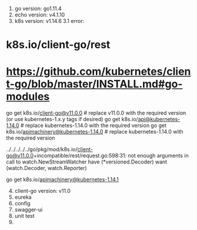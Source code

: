 1. go version: go1.11.4
2. echo version: v4.1.10
3. k8s version: v1.14.6
3.1 error:
# k8s.io/client-go/rest
# https://github.com/kubernetes/client-go/blob/master/INSTALL.md#go-modules
go get k8s.io/client-go@v11.0.0              # replace v11.0.0 with the required version (or use kubernetes-1.x.y tags if desired)
go get k8s.io/api@kubernetes-1.14.0          # replace kubernetes-1.14.0 with the required version
go get k8s.io/apimachinery@kubernetes-1.14.0 # replace kubernetes-1.14.0 with the required version

../../../../../go/pkg/mod/k8s.io/client-go@v11.0.0+incompatible/rest/request.go:598:31: not enough arguments in call to watch.NewStreamWatcher
	have (*versioned.Decoder)
	want (watch.Decoder, watch.Reporter)

go get k8s.io/apimachinery@kubernetes-1.14.1


4. client-go version: v11.0
5. eureka
6. config
7. swagger-ui
8. unit test
9. 